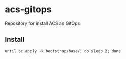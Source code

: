 # acs-gitops
Repository for install ACS as GitOps

## Install

```
until oc apply -k bootstrap/base/; do sleep 2; done
```
